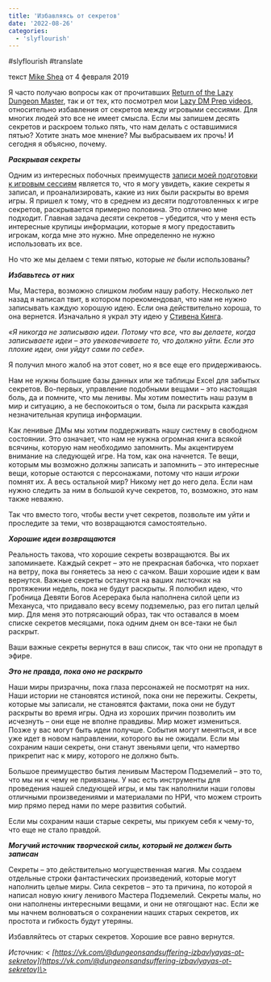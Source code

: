```yaml
---
title: 'Избавляясь от секретов'
date: '2022-08-26'
categories:
  - 'slyflourish'
---
```


#slyflourish #translate

текст [Mike Shea](https://vk.com/away.php?to=http%3A%2F%2Fmikeshea.net%2FAbout_Mike_Shea.html&cc_key=) от 4 февраля 2019

Я часто получаю вопросы как от прочитавших [Return of the Lazy Dungeon Master](https://vk.com/away.php?to=http%3A%2F%2Fslyflourish.com%2Freturnofthelazydm%2F&cc_key=), так и от тех, кто посмотрел мои [Lazy DM Prep videos](https://vk.com/away.php?to=https%3A%2F%2Fwww.youtube.com%2Fplaylist%3Flist%3DPLb39x-29puaqbHmqvQufhsCVyFpZj3Ugn&cc_key=), относительно избавления от секретов между игровыми сессиями. Для многих людей это все не имеет смысла. Если мы запишем десять секретов и раскроем только пять, что нам делать с оставшимися пятью? Хотите знать мое мнение? Мы выбрасываем их прочь! И сегодня я объясню, почему.

**_Раскрывая секреты_**

Одним из интересных побочных преимуществ [записи моей подготовки к игровым сессиям](https://vk.com/away.php?to=https%3A%2F%2Fwww.youtube.com%2Fplaylist%3Flist%3DPLb39x-29puaqbHmqvQufhsCVyFpZj3Ugn&cc_key=) является то, что я могу увидеть, какие секреты я записал, и проанализировать, какие из них были раскрыты во время игры. Я пришел к тому, что в среднем из десяти подготовленных к игре секретов, раскрывается примерно половина. Это отлично мне подходит. Главная задача десяти секретов – убедится, что у меня есть интересные крупицы информации, которые я могу предоставить игрокам, когда мне это нужно. Мне определенно не нужно использовать их все.

Но что же мы делаем с теми пятью, которые _не были_ использованы?

**_Избавьтесь от них_**

Мы, Мастера, возможно слишком любим нашу работу. Несколько лет назад я написал твит, в котором порекомендовал, что нам не нужно записывать каждую хорошую идею. Если она действительно хороша, то она вернется. Изначально я украл эту идею у [Стивена Кинга](https://vk.com/away.php?to=https%3A%2F%2Fwww.theatlantic.com%2Fentertainment%2Farchive%2F2011%2F04%2Fstephen-king-on-the-creative-process-the-state-of-fiction-and-more%2F237023%2F&cc_key=).

_«Я никогда не записываю идеи. Потому что все, что вы делаете, когда записываете идеи – это увековечиваете то, что должно уйти. Если это плохие идеи, они уйдут сами по себе»._

Я получил много жалоб на этот совет, но я все еще его придерживаюсь.

Нам не нужны большие базы данных или же таблицы Excel для забытых секретов. Во-первых, управление подобными вещами – это настоящая боль, да и помните, что мы ленивы. Мы хотим поместить наш разум в мир и ситуацию, а не беспокоиться о том, была ли раскрыта каждая незначительная крупица информации.

Как ленивые ДМы мы хотим поддерживать нашу систему в свободном состоянии. Это означает, что нам не нужна огромная книга всякой всячины, которую нам необходимо запомнить. Мы акцентируем внимание на следующей игре. На том, как она начнется. Те вещи, которым мы возможно должны записать и запомнить – это интересные вещи, которые остаются с персонажами, потому что наши _игроки_ помнят их. А весь остальной мир? Никому нет до него дела. Если нам нужно следить за ним в большой куче секретов, то, возможно, это нам также неважно.

Так что вместо того, чтобы вести учет секретов, позвольте им уйти и проследите за теми, что возвращаются самостоятельно.

**_Хорошие идеи возвращаются_**

Реальность такова, что хорошие секреты возвращаются. Вы их запоминаете. Каждый секрет – это не прекрасная бабочка, что порхает на ветру, пока вы гоняетесь за нею с сачком. Ваши хорошие идеи к вам вернутся. Важные секреты останутся на ваших листочках на протяжении недель, пока не будут раскрыты. Я полюбил идею, что Гробница Девяти Богов Асерерака была наполнена силой цепи из Механуса, что придавало весу всему подземелью, раз его питал целый мир. Для меня это потрясающий образ, так что оставался в моем списке секретов месяцами, пока одним днем он все-таки не был раскрыт.

Ваши важные секреты вернутся в ваш список, так что они не пропадут в эфире.

**_Это не правда, пока оно не раскрыто_**

Наши миры призрачны, пока глаза персонажей не посмотрят на них. Наши истории не становятся истиной, пока они не пережиты. Секреты, которые мы записали, не становятся фактами, пока они не будут раскрыты во время игры. Одна из хороших причин позволить им исчезнуть – они еще не вполне правдивы. Мир может измениться. Позже у вас могут быть идеи получше. События могут меняться, и все уже идет в новом направлении, которого вы не ожидали. Если мы сохраним наши секреты, они станут звеньями цепи, что намертво прикрепит нас к миру, которого не должно быть.

Большое преимущество бытия ленивым Мастером Подземелий – это то, что мы ни к чему не привязаны. У нас есть инструменты для проведения нашей следующей игры, и мы так наполнили наши головы отличными произведениями и материалами по НРИ, что можем строить мир прямо перед нами по мере развития событий.

Если мы сохраним наши старые секреты, мы прикуем себя к чему-то, что еще не стало правдой.

**_Могучий источник творческой силы, который не должен быть записан_**

Секреты – это действительно могущественная магия. Мы создаем отдельные строки фантастических произведений, которые могут наполнить целые миры. Сила секретов – это та причина, по которой я написал новую книгу ленивого Мастера Подземелий. Секреты малы, но они наполнены интересными вещами, и они не отягощают нас. Если же мы начнем волноваться о сохранении наших старых секретов, их простота и гибкость будут утеряны.

Избавляйтесь от старых секретов. Хорошие все равно вернутся.

_Источник: < [https://vk.com/@dungeonsandsuffering-izbavlyayas-ot-sekretov](https://vk.com/@dungeonsandsuffering-izbavlyayas-ot-sekretov)\>_
